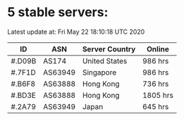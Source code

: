 # 5 stable servers:

Latest update at: Fri May 22 18:10:18 UTC 2020

| ID | ASN | Server Country | Online |
| -- | --- | -------------- | ------ |
| #.D09B | AS174 | United States | 986 hrs |
| #.7F1D | AS63949 | Singapore | 986 hrs |
| #.B6F8 | AS63888 | Hong Kong | 736 hrs |
| #.BD3E | AS63888 | Hong Kong | 1805 hrs |
| #.2A79 | AS63949 | Japan | 645 hrs |

